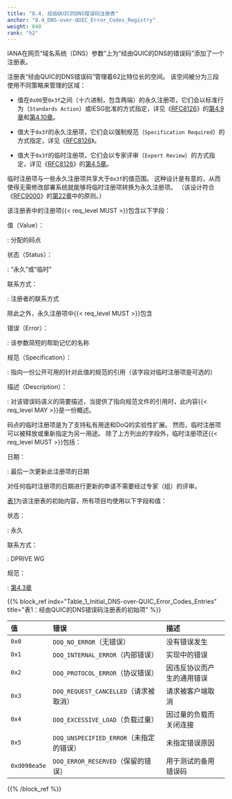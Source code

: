 ```yaml
---
title: "8.4. 经由QUIC的DNS错误码注册表"
anchor: "8.4_DNS-over-QUIC_Error_Codes_Registry"
weight: 840
rank: "h2"
---
```


IANA在网页“域名系统（DNS）参数”上为“经由QUIC的DNS的错误码”添加了一个注册表。

注册表“经由QUIC的DNS错误码”管理着62比特位长的空间。
该空间被分为三段使用不同策略来管理的区域：

* 值在`0x00`至`0x3f`之间（十六进制，包含两端）的永久注册项，它们会以标准行为（`Standards Action`）或IESG批准的方式指定，详见《[RFC8126]()》的[第4.9章]()和[第4.10章]()。

* 值大于`0x3f`的永久注册项，它们会以强制规范（`Specification Required`）的方式指定，详见《[RFC8126]()》。

* 值大于`0x3f`的临时注册项，它们会以专家评审（`Expert Review`）的方式指定，详见《[RFC8126]()》的[第4.5章]()。

临时注册项与一些永久注册项共享大于`0x3f`的值范围。
这种设计是有意的，从而使得无需修改部署系统就能够将临时注册项转换为永久注册项。
（该设计符合《[RFC9000]()》的[第22章]()中的原则。）

该注册表中的注册项{{< req_level MUST >}}包含以下字段：

值（Value）：

:   分配的码点

状态（Status）：

:   “永久”或“临时”

联系方式：

:   注册者的联系方式

除此之外，永久注册项中{{< req_level MUST >}}包含

错误（Error）：

:   该参数简短的帮助记忆的名称

规范（Specification）：

:   指向一份公开可用的针对此值的规范的引用（该字段对临时注册项是可选的）

描述（Description）：

:   对该错误码语义的简要描述，当提供了指向规范文件的引用时，此内容{{< req_level MAY >}}是一份概述。

码点的临时注册项是为了支持私有用途和DoQ的实验性扩展。
然而，临时注册项可以被释放或重新指定为另一用途。
除了上方列出的字段外，临时注册项还{{< req_level MUST >}}包括：

日期：

:   最后一次更新此注册项的日期

对任何临时注册项的日期进行更新的申请不需要经过专家（组）的评审。

[表1]()为该注册表的初始内容，所有项目均使用以下字段和值：

状态：

:   永久

联系方式：

:   DPRIVE WG

规范：

:   [第4.3章]()

{{% block_ref
indx="Table_1_Initial_DNS-over-QUIC_Error_Codes_Entries"
title="表1：经由QUIC的DNS错误码注册表的初始项" %}}

| 值            | 错误                              | 描述            |
|:-------------|:--------------------------------|:--------------|
| `0x0`        | `DOQ_NO_ERROR`（无错误）             | 没有错误发生        |
| `0x1`        | `DOQ_INTERNAL_ERROR`（内部错误）      | 实现中的错误        |
| `0x2`        | `DOQ_PROTOCOL_ERROR`（协议错误）      | 因违反协议而产生的通用错误 |
| `0x3`        | `DOQ_REQUEST_CANCELLED`（请求被取消）  | 请求被客户端取消      |
| `0x4`        | `DOQ_EXCESSIVE_LOAD`（负载过量）      | 因过量的负载而关闭连接   |
| `0x5`        | `DOQ_UNSPECIFIED_ERROR`（未指定的错误） | 未指定错误原因       |
| `0xd098ea5e` | `DOQ_ERROR_RESERVED`（保留的错误）     | 用于测试的备用错误码    |

{{% /block_ref %}}

